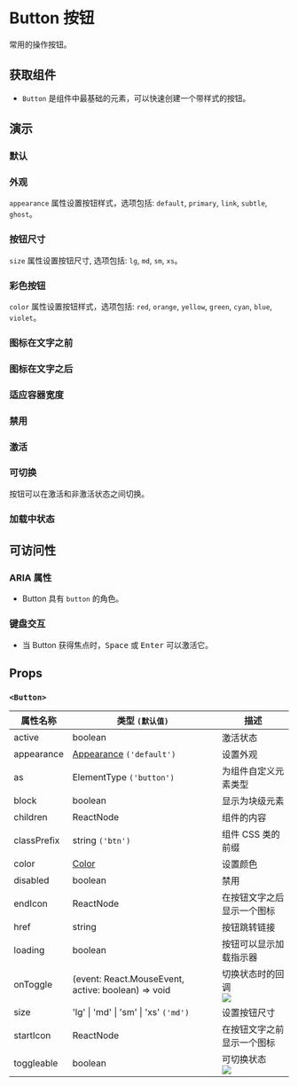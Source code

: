 # Button 按钮

常用的操作按钮。

## 获取组件

<!--{include:<import-guide>}-->

- `Button` 是组件中最基础的元素，可以快速创建一个带样式的按钮。

## 演示

### 默认

<!--{include:`basic.md`}-->

### 外观

`appearance` 属性设置按钮样式，选项包括: `default`, `primary`, `link`, `subtle`, `ghost`。

<!--{include:`appearance.md`}-->

### 按钮尺寸

`size` 属性设置按钮尺寸, 选项包括: `lg`, `md`, `sm`, `xs`。

<!--{include:`size.md`}-->

### 彩色按钮

`color` 属性设置按钮样式，选项包括: `red`, `orange`, `yellow`, `green`, `cyan`, `blue`, `violet`。

<!--{include:`color.md`}-->

### 图标在文字之前

<!--{include:`with-icon-before.md`}-->

### 图标在文字之后

<!--{include:`with-icon-after.md`}-->

### 适应容器宽度

<!--{include:`block.md`}-->

### 禁用

<!--{include:`disabled.md`}-->

### 激活

<!--{include:`active.md`}-->

### 可切换

按钮可以在激活和非激活状态之间切换。

<!--{include:`toggleable.md`}-->

### 加载中状态

<!--{include:`loading.md`}-->

## 可访问性

### ARIA 属性

- Button 具有 `button` 的角色。

### 键盘交互

- 当 Button 获得焦点时，<kbd>Space</kbd> 或 <kbd>Enter</kbd> 可以激活它。

## Props

### `<Button>`

| 属性名称    | 类型 `(默认值)`                                      | 描述                              |
| ----------- | ---------------------------------------------------- | --------------------------------- |
| active      | boolean                                              | 激活状态                          |
| appearance  | [Appearance](#code-ts-appearance-code) `('default')` | 设置外观                          |
| as          | ElementType `('button')`                             | 为组件自定义元素类型              |
| block       | boolean                                              | 显示为块级元素                    |
| children    | ReactNode                                            | 组件的内容                        |
| classPrefix | string `('btn')`                                     | 组件 CSS 类的前缀                 |
| color       | [Color](#code-ts-color-code)                         | 设置颜色                          |
| disabled    | boolean                                              | 禁用                              |
| endIcon     | ReactNode                                            | 在按钮文字之后显示一个图标        |
| href        | string                                               | 按钮跳转链接                      |
| loading     | boolean                                              | 按钮可以显示加载指示器            |
| onToggle    | (event: React.MouseEvent, active: boolean) => void   | 切换状态时的回调<br /> ![][6.0.0] |
| size        | 'lg' \| 'md' \| 'sm' \| 'xs' `('md')`                | 设置按钮尺寸                      |
| startIcon   | ReactNode                                            | 在按钮文字之前显示一个图标        |
| toggleable  | boolean                                              | 可切换状态<br /> ![][6.0.0]       |

<!--{include:(_common/types/appearance.md)}-->
<!--{include:(_common/types/color.md)}-->

[6.0.0]: https://img.shields.io/badge/>=-v6.0.0-blue
